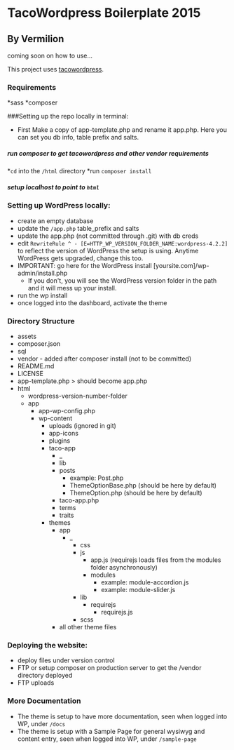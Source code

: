 # TacoWordpress Boilerplate 2015
## By Vermilion

coming soon on how to use...

This project uses [tacowordpress](https://github.com/tacowordpress/tacowordpress).

### Requirements
*sass
*composer

###Setting up the repo locally in terminal:

* First Make a copy of app-template.php and rename it app.php. Here you can set you db info, table prefix and salts.

##### run composer to get tacowordpress and other vendor requirements
*```cd``` into the ```/html``` directory
*run ```composer install```

##### setup localhost to point to ```html```

### Setting up WordPress locally:

* create an empty database
* update the ```/app.php``` table_prefix and salts
* update the app.php (not committed through .git) with db creds
* edit ```RewriteRule ^ - [E=HTTP_WP_VERSION_FOLDER_NAME:wordpress-4.2.2]``` to reflect the version of WordPress the setup is using. Anytime WordPress gets upgraded, change this too.
* IMPORTANT: go here for the WordPress install [yoursite.com]/wp-admin/install.php
  * If you don't, you will see the WordPress version folder in the path and it will mess up your install.
* run the wp install
* once logged into the dashboard, activate the theme

### Directory Structure
* assets
* composer.json
* sql
* vendor - added after composer install (not to be committed)
* README.md
* LICENSE
* app-template.php > should become app.php
* html
  * wordpress-version-number-folder
  * app
    * app-wp-config.php
    * wp-content
      * uploads (ignored in git)
      * app-icons
      * plugins
      * taco-app
        * _
        * lib
        * posts
          * example: Post.php
          * ThemeOptionBase.php (should be here by default)
          * ThemeOption.php (should be here by default)
        * taco-app.php
        * terms
        * traits
      * themes
        * app
          * _
            * css
            * js
              * app.js (requirejs loads files from the modules folder asynchronously)
              * modules
                * example: module-accordion.js
                * example: module-slider.js
            * lib
              * requirejs
                * requirejs.js
            * scss
        * all other theme files

### Deploying the website:

* deploy files under version control
* FTP or setup composer on production server to get the /vendor directory deployed
* FTP uploads

### More Documentation
* The theme is setup to have more documentation, seen when logged into WP, under ```/docs```
* The theme is setup with a Sample Page for general wysiwyg and content entry, seen when logged into WP, under ```/sample-page```

